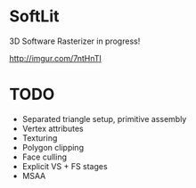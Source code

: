 # SoftLit

3D Software Rasterizer in progress!

http://imgur.com/7ntHnTI

# TODO
- Separated triangle setup, primitive assembly
- Vertex attributes
- Texturing
- Polygon clipping
- Face culling
- Explicit VS + FS stages
- MSAA
